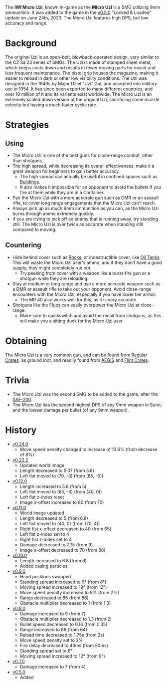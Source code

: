The **IWI Micro Uzi**, known in-game as the **Micro Uzi** is a SMG utilizing 9mm ammunition. It was added to the game in the [v0.5.0](https://github.com/HasangerGames/suroi/releases/tag/v0.5.0) "Locked & Loaded" update on June 24th, 2023. The Micro Uzi features high DPS, but low accuracy and range.

# Background

The original Uzi is an open-bolt, blowback-operated design, very similar to the CZ Sa 23 series of SMGs. The Uzi is made of stamped sheet metal, which keeps costs down and results in fewer moving parts for easier and less frequent maintenance. The pistol grip houses the magazine, making it easier to reload in dark or other low visibility conditions. The Uzi was designed in the 1940s by Major Uziel "Uzi" Gal, and accepted into military use in 1954. It has since been exported to many different countries, and over 10 million of it and its variants exist worldwide. The Micro Uzi is an extremely scaled down version of the original Uzi, sacrificing some muzzle velocity but having a much faster cyclic rate.

# Strategies

## Using

- The Micro Uzi is one of the best guns for close-range combat, other than shotguns.
- The high spread, while decreasing its overall effectiveness, make it a great weapon for beginners to gain better accuracy.
  - The high spread can actually be useful in confined spaces such as [Buildings](/buildings).
  - It also makes it impossible for an opponent to avoid the bullets if you fire at them while they are in a Container.
- Pair the Micro Uzi with a more accurate gun such as DMR or an assault rifle, to cover long range engagements that the Micro Uzi can't reach.
- Always pick up as much 9mm ammunition as you can, as the Micro Uzi burns through ammo extremely quickly.
- If you are trying to pick off an enemy that is running away, try standing still. The Micro Uzi is over twice as accurate when standing still compared to moving.

## Countering

- Hide behind cover such as [Rocks](/obstacles/rock), or indestructible cover, like [Oil Tanks](/obstacles/oil_tank). This will waste the Micro Uzi user's ammo, and if they don't have a good supply, they might completely run out.
  - Try peeking from cover with a weapon like a burst-fire gun or a shotgun while they are reloading.
- Stay at medium or long range and use a more accurate weapon such as a DMR or assault rifle to take out your opponent. Avoid close-range encounters with the Micro Uzi, especially if you have lower tier armor.
  - The MP 40 also works well for this, as it is very accurate.
- Shotguns like the [Flues](/weapons/guns/flues) can easily overpower the Micro Uzi at close-range.
  - Make sure to quickswitch and avoid the recoil from shotguns, as this will make you a sitting duck for the Micro Uzi user.

# Obtaining

The Micro Uzi is a very common gun, and can be found from [Regular Crates](/obstacles/regular_crate), as ground loot, and readily found from [AEGIS](/obstacles/aegis_crate) and [Flint Crates](/obstacles/flint_crate).

# Trivia

- The Micro Uzi was the second SMG to be added to the game, after the [SAF-200](/weapons/guns/saf200).
- The Micro Uzi has the second highest DPS of any 9mm weapon in Suroi, and the lowest damage per bullet (of any 9mm weapon).

# History
- [v0.24.0](https://github.com/HasangerGames/suroi/releases/tag/v0.24.0)
  - Move speed penalty changed to increase of 13.6% (from decrease of 8%)
- [v0.22.2](https://github.com/HasangerGames/suroi/releases/tag/v0.22.2)
  - Updated world image
  - Length decreased to 5.07 (from 5.8)
  - Left fist moved to (70, -3) (from (85, -6))
- [v0.12.0](https://github.com/HasangerGames/suroi/releases/tag/v0.12.0)
  - Length increased to 5.8 (from 5)
  - Left fist moved to (85, -6) (from (40, 0))
  - Left fist z-index reset
  - Image x-offset increased to 80 (from 70)
- [v0.11.0](https://github.com/HasangerGames/suroi/releases/tag/v0.11.0)
  - World image updated
  - Length decreased to 5 (from 6.8)
  - Left fist moved to (40, 0) (from (70, 4))
  - Right fist x-offset decreased to 40 (from 65)
  - Left fist z-index set to 4
  - Right fist z-index set to 4
  - Damage decreased to 7.75 (from 9)
  - Image x-offset decreased to 70 (from 88)
- [v0.10.0](https://github.com/HasangerGames/suroi/releases/tag/v0.10.0)
  - Length increased to 6.8 (from 6)
  - Added casing particles
- [v0.9.0](https://github.com/HasangerGames/suroi/releases/tag/v0.9.0)
  - Hand positions swapped
  - Standing spread increased to 9° (from 8°)
  - Moving spread increased to 19° (from 12°)
  - Move speed penalty increased to 8% (from 2%)
  - Range decreased to 85 (from 86)
  - Obstacle multiplier decreased to 1 (from 1.3)
- [v0.8.0](https://github.com/HasangerGames/suroi/releases/tag/v0.8.0)
  - Damage increased to 9 (from 7)
  - Obstacle multiplier decreased to 1.3 (from 2)
  - Bullet speed decreased to 0.16 (from 0.35)
  - Range increased to 86 (from 64)
  - Reload time decreased to 1.75s (from 2s)
  - Move speed penalty set to 2%
  - Fire delay decreased to 40ms (from 50ms)
  - Standing spread set to 8°
  - Moving spread increased to 12° (from 9°)
- [v0.7.0](https://github.com/HasangerGames/suroi/releases/tag/v0.7.0)
  - Damage increased to 7 (from 4)
- [v0.5.0](https://github.com/HasangerGames/suroi/releases/tag/v0.5.0)
  - Added